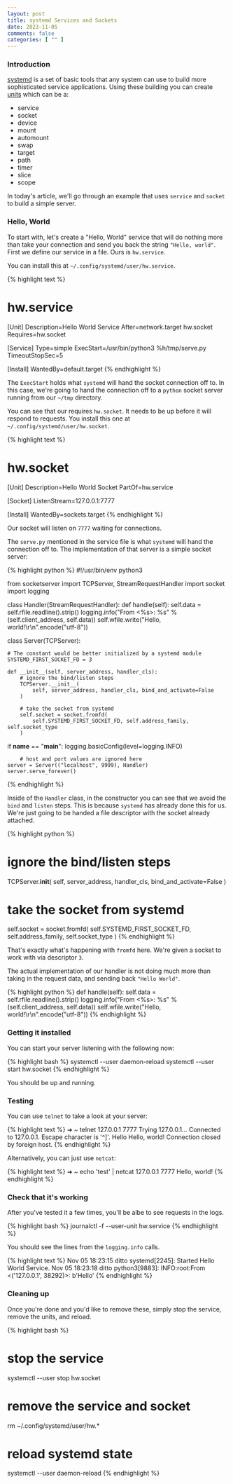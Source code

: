 ```yaml
---
layout: post
title: systemd Services and Sockets
date: 2023-11-05
comments: false
categories: [ "" ]
---
```


### Introduction

[systemd](https://systemd.io/) is a set of basic tools that any system can use to build more sophisticated service applications. Using these building you can
create [units](https://www.freedesktop.org/software/systemd/man/latest/systemd.unit.html) which can be a:

* service
* socket
* device
* mount
* automount
* swap
* target
* path
* timer
* slice
* scope

In today's article, we'll go through an example that uses `service` and `socket` to build a simple server.

### Hello, World

To start with, let's create a "Hello, World" service that will do nothing more than take your connection and send you back the string `"Hello, world"`. First we define our service in a file. Ours is `hw.service`. 

You can install this at `~/.config/systemd/user/hw.service`.

{% highlight text %}
# hw.service
[Unit]
Description=Hello World Service
After=network.target hw.socket
Requires=hw.socket

[Service]
Type=simple
ExecStart=/usr/bin/python3 %h/tmp/serve.py
TimeoutStopSec=5

[Install]
WantedBy=default.target
{% endhighlight %}

The `ExecStart` holds what `systemd` will hand the socket connection off to. In this case, we're going to hand the connection off to a `python` socket server running from our `~/tmp` directory.

You can see that our requires `hw.socket`. It needs to be up before it will respond to requests. You install this one at `~/.config/systemd/user/hw.socket`.

{% highlight text %}
# hw.socket
[Unit]
Description=Hello World Socket
PartOf=hw.service

[Socket]
ListenStream=127.0.0.1:7777

[Install]
WantedBy=sockets.target
{% endhighlight %}

Our socket will listen on `7777` waiting for connections.

The `serve.py` mentioned in the service file is what `systemd` will hand the connection off to. The implementation of that server is a simple socket server:

{% highlight python %}
#!/usr/bin/env python3

from socketserver import TCPServer, StreamRequestHandler
import socket
import logging

class Handler(StreamRequestHandler):
    def handle(self):
        self.data = self.rfile.readline().strip()
        logging.info("From <%s>: %s" % (self.client_address, self.data))
        self.wfile.write("Hello, world!\r\n".encode("utf-8"))

class Server(TCPServer):
    
    # The constant would be better initialized by a systemd module
    SYSTEMD_FIRST_SOCKET_FD = 3

    def __init__(self, server_address, handler_cls):
        # ignore the bind/listen steps
        TCPServer.__init__(
            self, server_address, handler_cls, bind_and_activate=False
        )
        
        # take the socket from systemd
        self.socket = socket.fromfd(
            self.SYSTEMD_FIRST_SOCKET_FD, self.address_family, self.socket_type
        )

if __name__ == "__main__":
    logging.basicConfig(level=logging.INFO)

		# host and port values are ignored here  
    server = Server(("localhost", 9999), Handler)
    server.serve_forever()
{% endhighlight %}

Inside of the `Handler` class, in the constructor you can see that we avoid the `bind` and `listen` steps. This is because `systemd` has already done this for us. We're just
going to be handed a file descriptor with the socket already attached.

{% highlight python %}
# ignore the bind/listen steps
TCPServer.__init__(
    self, server_address, handler_cls, bind_and_activate=False
)

# take the socket from systemd
self.socket = socket.fromfd(
    self.SYSTEMD_FIRST_SOCKET_FD, self.address_family, self.socket_type
)
{% endhighlight %}

That's exactly what's happening with `fromfd` here. We're given a socket to work with via descriptor `3`.

The actual implementation of our handler is not doing much more than taking in the request data, and sending back `"Hello World"`.

{% highlight python %}
def handle(self):
    self.data = self.rfile.readline().strip()
    logging.info("From <%s>: %s" % (self.client_address, self.data))
    self.wfile.write("Hello, world!\r\n".encode("utf-8"))
{% endhighlight %}


### Getting it installed

You can start your server listening with the following now:

{% highlight bash %}
systemctl --user daemon-reload
systemctl --user start hw.socket
{% endhighlight %}

You should be up and running.

### Testing

You can use `telnet` to take a look at your server:

{% highlight text %}
➜  ~ telnet 127.0.0.1 7777
Trying 127.0.0.1...
Connected to 127.0.0.1.
Escape character is '^]'.
Hello
Hello, world!
Connection closed by foreign host.
{% endhighlight %}

Alternatively, you can just use `netcat`:

{% highlight text %}
➜  ~ echo 'test' | netcat 127.0.0.1 7777 
Hello, world!
{% endhighlight %}

### Check that it's working

After you've tested it a few times, you'll be albe to see requests in the logs.

{% highlight bash %}
journalctl -f --user-unit hw.service
{% endhighlight %}

You should see the lines from the `logging.info` calls.

{% highlight text %}
Nov 05 18:23:15 ditto systemd[2245]: Started Hello World Service.
Nov 05 18:23:18 ditto python3[9883]: INFO:root:From <('127.0.0.1', 38292)>: b'Hello'
{% endhighlight %}

### Cleaning up

Once you're done and you'd like to remove these, simply stop the service, remove the units, and reload.

{% highlight bash %}
# stop the service
systemctl --user stop hw.socket

# remove the service and socket
rm ~/.config/systemd/user/hw.*

# reload systemd state
systemctl --user daemon-reload 
{% endhighlight %}


